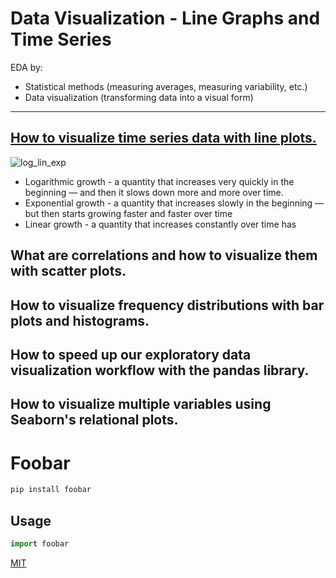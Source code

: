 # Data Visualization - Line Graphs and Time Series

EDA by:
- Statistical methods (measuring averages, measuring variability, etc.)
- Data visualization (transforming data into a visual form)
******
## [How to visualize time series data with line plots.](https://github.com/miatranmel/miatranmel.github.io/files/7357723/mission-520-line-graphs-and-time-series-takeaways.pdf) 
![log_lin_exp](https://user-images.githubusercontent.com/48547884/137591224-af6c0556-29aa-4843-af9d-d9cb39a74407.jpg)
* Logarithmic growth - a quantity that increases very quickly in the beginning — and then it slows down more and more over time.
* Exponential growth - a quantity that increases slowly in the beginning — but then starts growing faster and faster over time
* Linear growth - a quantity that increases constantly over time has 


## What are correlations and how to visualize them with scatter plots.
## How to visualize frequency distributions with bar plots and histograms.
## How to speed up our exploratory data visualization workflow with the pandas library.
## How to visualize multiple variables using Seaborn's relational plots.

# Foobar

```bash
pip install foobar
```

## Usage

```python
import foobar
```

[MIT](https://choosealicense.com/licenses/mit/)
